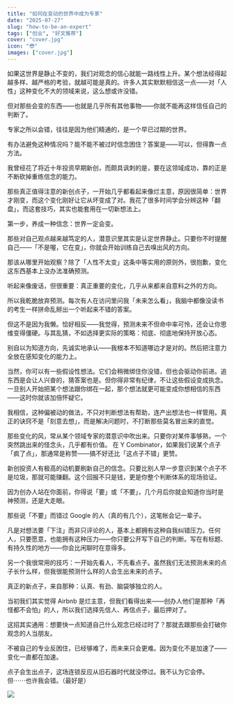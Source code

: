 ```yaml
---
title: "如何在变动的世界中成为专家"
date: "2025-07-27"
slug: "how-to-be-an-expert"
tags: ["创业", "好文推荐"]
cover: "cover.jpg"
icon: "😎"
images: ["cover.jpg"]
---
```

如果这世界是静止不变的，我们对观念的信心就能一路线性上升。某个想法经得起越多样、越严格的考验，就越可能是真的。许多人其实默默相信这一点——对「人性」这种变化不大的领域来说，这么想或许没错。



但对那些会变的东西——也就是几乎所有其他事物——你就不能再这样信任自己的判断了。



专家之所以会错，往往是因为他们精通的，是一个早已过期的世界。



有办法避免这种情况吗？能不能不被过时信念困住？答案是——可以，但得靠一点方法。



我曾经花了将近十年投资早期新创，而颇具讽刺的是，要在这领域成功，靠的正是不断砍掉重练信念的能力。



那些真正值得注意的新创点子，一开始几乎都看起来像烂主意，原因很简单：世界才刚变，而这个变化刚好让它从坏变成了对。我花了很多时间学会分辨这种「翻盘」，而这套技巧，其实也能套用在一切新想法上。



第一步，养成一种信念：世界一定会变。



那些对自己观点越来越笃定的人，潜意识里其实是认定世界静止。只要你不时提醒自己——「不是喔，它在变」，你就会开始训练自己去嗅出风的方向。



那该从哪里开始观察？除了「人性不太变」这条中等实用的原则外，很抱歉，变化这东西基本上没办法准确预测。



听起来像废话，但很重要：真正重要的变化，几乎从来都来自意料之外的方向。



所以我乾脆放弃预测。每次有人在访问里问我「未来怎么看」，我脑中都像没读书的考生一样拼命乱掰出一个听起来不错的答案。



但这不是因为我懒。恰好相反——我觉得，预测未来不但命中率可怜，还会让你思维变得僵硬。与其乱猜，不如选择更实际的策略：彻底、彻底地保持开放心态。



别自以为知道方向，先诚实地承认——我根本不知道哪边才是对的。然后把注意力全放在感知变化的能力上。



当然，你可以有一些假设性想法。它们会稍微绑住你没错，但也会驱动你前进。追东西是会让人兴奋的，猜答案也是。但你得非常有纪律，不让这些假设变成执念。
一旦别人开始把某个想法跟你绑在一起，那个想法就更可能变成你想相信的东西——这时你就该加倍怀疑它。



我相信，这种偏被动的做法，不只对判断想法有帮助，连产出想法也一样管用。真正的诀窍不是「刻意去想」，而是解决问题时，不打断那些莫名冒出来的直觉。



那些变化的风，常从某个领域专家的潜意识中吹出来。只要你对某件事够熟，一个突然跳出来的怪念头，几乎都有价值。
在 Y Combinator，如果我们说某个点子「疯了点」，那通常是称赞——搞不好还比「这点子不错」更赞。



新创投资人有极高的动机要刷新自己的信念。只要比别人早一步意识到某个点子不是垃圾，那就可能赚翻。这个回报不只是钱，更是你整个判断体系的现场验证。



因为创办人站在你面前，你得说「要」或「不要」，几个月后你就会知道你当时是神预测，还是大走眼。



那些说「不要」而错过 Google 的人（真的有几个），这笔帐会记一辈子。



凡是对想法要「下注」而非只评论的人，基本上都拥有这种自我纠错压力。任何人，只要愿意，也能拥有这种压力——你只要公开写下自己的判断。写在有标题、有持久性的地方——你会比闲聊时在意得多。



另一个我很常用的技巧：一开始先看人，不先看点子。虽然我们无法预测未来的点子长什么样，但我很能预测什么样的人会生出未来的点子。



真正的新点子，来自那种：认真、有劲、脑袋够独立的人。



当初我们其实觉得 Airbnb 是烂主意，但我们看得出来——创办人他们是那种「再怪都不会怕」的人，所以我们选择先信人、再信点子，最后押对了。



这招其实通用：想要快一点知道自己什么观念已经过时了？那就去跟那些会打破你观念的人当朋友。



不被自己的专业反困住，已经够难了，而未来只会更难。因为变化不是加速了——变化一直都在加速。



点子会生出点子，这场连锁反应从旧石器时代就没停过。我不认为它会停。
但⋯⋯也许我会错。（最好是）




![](https://prod-files-secure.s3.us-west-2.amazonaws.com/112d0858-5090-4d34-a606-b75eb8d65fd2/46476355-9cf3-4e99-9b7a-3531bc426380/1000202064.png?X-Amz-Algorithm=AWS4-HMAC-SHA256&X-Amz-Content-Sha256=UNSIGNED-PAYLOAD&X-Amz-Credential=ASIAZI2LB46662KRK43Q%2F20251001%2Fus-west-2%2Fs3%2Faws4_request&X-Amz-Date=20251001T010638Z&X-Amz-Expires=3600&X-Amz-Security-Token=IQoJb3JpZ2luX2VjEHEaCXVzLXdlc3QtMiJHMEUCIQDbk7GvFPIVSbLVg76u4ndKnOh84BJaS8X20szRBH1%2FjQIgVvsFB8mhklKh65h%2FWwocBTD1b%2B0hf7PmzBxWjjCYGG8qiAQI%2Bv%2F%2F%2F%2F%2F%2F%2F%2F%2F%2FARAAGgw2Mzc0MjMxODM4MDUiDDu4wmSjCCWx%2FP3T%2FCrcA13oIh7nVR%2BKW4ncfbyub04uOgTGOWvvsAX2bVf571w%2FeVlXxZYgwdBd5ioutdlois2Z4cGdQRa9ynM13irTcS%2B06ydRGf9QwwI7%2FX0LbbfX6scqC0eRnY0rvbeN6%2FKWcPt1JMQqkALpQ%2FKN5fhflxyI3RFNfoZptujBX2rIEKqDPKemWqPNkoSzMhMrmru%2BhgGdc1bVcuH4MFO%2FNEqiG4o6NATO9wMW2Nrht8wnMb7I7hKWj3LTZO7OGLyFqT%2F7YEQpN8CzfuiB54Rf9QbIMjNtmUjwbFHErM4ELNmk7tROA3XpyFMx7WKoNWf9jammg4leBGt2cuNfqpi4TnbdQE%2FzfR1uqD7tKwuhF85bMCCQbL4sO4VhbWP1DK2bfZpfe0i%2Biq4ULCGe4trRkC9SUQ9BNHyqA9U0eiM5LcQNx18ZtMyS5M4khpnqoNVbm2CEVmok1Eaa9PWyKBELSTV4AiBVOzO0PRFHMIoQMETmpZkrWxSm1wHjlajSqEhyn4KgPsKceoJs2EwO2PipULGy%2BbVhQiIpvvVylq9XiCks1x2pthsC7%2F2IJ5x0giGJVXzijVIGH5P8ui%2BMXzkgMmP3CBLMxzz9dxC1yDYY%2BS6s27flHsUJxRZP6AT%2F%2FFRYMKvr8cYGOqUBp%2FDuXAQlnHta20Vi%2BNM4zxKrXqBDU4wc4jDeTBAGeQeiYT6%2FAzMsxCsxxckm6y671WeV0R43UouUEN6caKuujK%2Fm4etAWn8ms1CzVbnbhO0qsHZPj0TOjMHj5fHSNEvdVU1uxf3ruEhoxhPmq9E7xaXtEalPteyE7TT0pvSu59bkoC9jHcwVTK75K%2BZn%2FwPNsGmSjYx%2BkH2OafeGA62zHelO9e2f&X-Amz-Signature=dbd8f92e9ef28bd2beded35fa2d3c1848179afd1a051e9c62c16436fb76699b3&X-Amz-SignedHeaders=host&x-amz-checksum-mode=ENABLED&x-id=GetObject)

